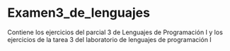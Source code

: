# Examen3_de_lenguajes
Contiene los ejercicios del parcial 3 de Lenguajes de Programación I y los ejercicios de la tarea 3 del laboratorio de lenguajes de programación I

